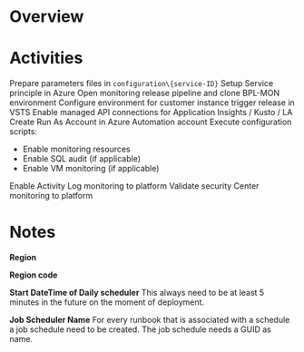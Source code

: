 # Overview

# Activities
Prepare parameters files in `configuration\{service-ID}`
Setup Service principle in Azure
Open monitoring release pipeline and clone BPL-MON environment
Configure environment for customer instance
trigger release in VSTS
Enable managed API connections for Application Insights / Kusto / LA
Create Run As Account in Azure Automation account
Execute configuration scripts:
- Enable monitoring resources
- Enable SQL audit (if applicable)
- Enable VM monitoring (if applicable)

Enable Activity Log monitoring to platform
Validate security Center monitoring to platform
 

# Notes
**Region**

**Region code**

**Start DateTime of Daily scheduler**
This always need to be at least 5 minutes in the future on the moment of deployment. 

**Job Scheduler Name**
For every runbook that is associated with a schedule a job schedule need to be created. The job schedule needs a GUID as name.
